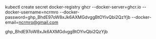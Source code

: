 

  kubectl create secret docker-registry ghcr --docker-server=ghcr.io --docker-username=ncrmro --docker-password=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 --docker-email=ncrmro@gmail.com


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